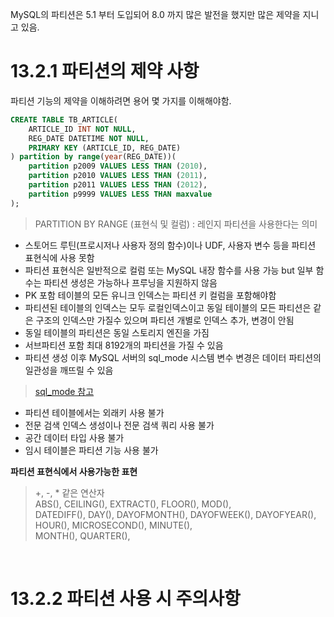 MySQL의 파티션은 5.1 부터 도입되어 8.0 까지 많은 발전을 했지만 많은 제약을 지니고 있음.

# 13.2.1 파티션의 제약 사항

파티션 기능의 제약을 이해하려면 용어 몇 가지를 이해해야함.

```SQL
CREATE TABLE TB_ARTICLE(
	ARTICLE_ID INT NOT NULL,
    REG_DATE DATETIME NOT NULL,
    PRIMARY KEY (ARTICLE_ID, REG_DATE)
) partition by range(year(REG_DATE))(
	partition p2009 VALUES LESS THAN (2010),
    partition p2010 VALUES LESS THAN (2011),
    partition p2011 VALUES LESS THAN (2012),
    partition p9999 VALUES LESS THAN maxvalue
);
```
> PARTITION BY RANGE (표현식 및 컬럼) : 레인지 파티션을 사용한다는 의미

+ 스토어드 루틴(프로시저나 사용자 정의 함수)이나 UDF, 사용자 변수 등을 파티션 표현식에 사용 못함
+ 파티션 표현식은 일반적으로 컬럼 또는 MySQL 내장 함수를 사용 가능 but 일부 함수는 파티션 생성은 가능하나 프루닝을 지원하지 않음
+ PK 포함 테이블의 모든 유니크 인덱스는 파티션 키 컬럼을 포함해야함
+ 파티션된 테이블의 인덱스는 모두 로컬인덱스이고 동일 테이블의 모든 파티션은 같은 구조의 인덱스만 가질수 있으며 파티션 개별로 인덱스 추가, 변경이 안됨
+ 동일 테이블의 파티션은 동일 스토리지 엔진을 가짐
+ 서브파티션 포함 최대 8192개의 파티션을 가질 수 있음
+ 파티션 생성 이후 MySQL 서버의 sql_mode 시스템 변수 변경은 데이터 파티션의 일관성을 깨뜨릴 수 있음
> [sql_mode 참고](https://medium.com/@su_bak/mysql%EC%9D%98-sql-mode%EC%99%80-%EA%B8%B0%EB%B3%B8-sql-mode%EB%93%A4%EC%9D%B4-%ED%95%98%EB%8A%94-%EC%97%AD%ED%95%A0-b01c09d84cdc)
+ 파티션 테이블에서는 외래키 사용 불가
+ 전문 검색 인덱스 생성이나 전문 검색 쿼리 사용 불가
+ 공간 데이터 타입 사용 불가
+ 임시 테이블은 파티션 기능 사용 불가

**파티션 표현식에서 사용가능한 표현**
> +, -, * 같은 연산자<br>
> ABS(), CEILING(), EXTRACT(), FLOOR(), MOD(),<br>
> DATEDIFF(), DAY(), DAYOFMONTH(), DAYOFWEEK(), DAYOFYEAR(), HOUR(), MICROSECOND(), MINUTE(),<br>
> MONTH(), QUARTER(),<br>
> 

<br>

# 13.2.2 파티션 사용 시 주의사항























